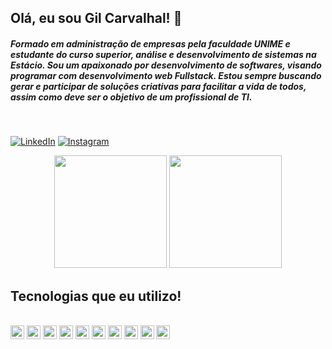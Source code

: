 ## Olá, eu sou Gil Carvalhal! 🤙
##### Formado em administração de empresas pela faculdade UNIME e estudante do curso superior, análise e desenvolvimento de sistemas na Estácio. Sou um apaixonado por desenvolvimento de softwares, visando programar com desenvolvimento web Fullstack. Estou sempre buscando gerar e participar de soluções criativas para facilitar a vida de todos, assim como deve ser o objetivo de um profissional de TI.

<br/>

[![LinkedIn](https://img.shields.io/badge/LinkedIn-0077B5?style=for-the-badge&logo=linkedin&logoColor=white)](https://www.linkedin.com/in/gilberto-carvalhal/) 
[![Instagram](https://img.shields.io/badge/Instagram-E4405F?style=for-the-badge&logo=instagram&logoColor=white)](https://www.instagram.com/gilcarvalhal1/)

 
 <div align="center">
 <a href="https://github.com/GilCarvalhal"></a>
  <img height="180px" src="https://github-readme-stats.vercel.app/api/top-langs/?username=GilCarvalhal&layout=compact&theme=dracula">
  <img height="180px" src="https://github-readme-stats.vercel.app/api?username=GilCarvalhal&show_icons=true&theme=dracula">
 </div>


## Tecnologias que eu utilizo!

<div style="display: inline_block"><br/>
<img align="center" height="22px" alt="JAVA" src="https://img.shields.io/badge/Java-ED8B00?style=for-the-badge&logo=openjdk&logoColor=white"/>
<img align="center" height="22px" alt="SPRINGBOOT" src="https://img.shields.io/badge/Spring-6DB33F?style=for-the-badge&logo=spring&logoColor=white"/>
 <img align="center" height="22px" alt="REACT" src="https://img.shields.io/badge/React-20232A?style=for-the-badge&logo=react&logoColor=61DAFB"/>
<img align="center" height="22px" alt="JAVASCRIPT" src="https://img.shields.io/badge/JavaScript-323330?style=for-the-badge&logo=javascript&logoColor=F7DF1E"/>
 <img align="center" height="22px" alt="TYPESCRIPT" src="https://img.shields.io/badge/TypeScript-007ACC?style=for-the-badge&logo=typescript&logoColor=white"/>
<img align="center" height="22px" alt="HTML5" src="https://img.shields.io/badge/HTML5-E34F26?style=for-the-badge&logo=html5&logoColor=white"/>
<img align="center" height="22px" alt="CSS3" src="https://img.shields.io/badge/CSS3-1572B6?style=for-the-badge&logo=css3&logoColor=white"/>
 <img align="center" height="22px" alt="MYSQL" src="https://img.shields.io/badge/MySQL-00000F?style=for-the-badge&logo=mysql&logoColor=white"/>
<img align="center" height="22px" alt="POSTGRESQL" src="https://img.shields.io/badge/PostgreSQL-316192?style=for-the-badge&logo=postgresql&logoColor=white"/>
<img align="center" height="22px" alt="MONGODB" src="https://img.shields.io/badge/MongoDB-4EA94B?style=for-the-badge&logo=mongodb&logoColor=white"/>
</div><br/>



 
